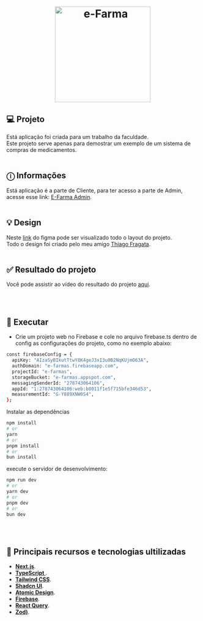 <h1 align="center">
  <img alt="e-Farma" title="e-Farma" src="public/assets/logoEFarmas.svg" width="250px" />
</h1>

## 💻 Projeto

Está aplicação foi criada para um trabalho da faculdade.<br>
Este projeto serve apenas para demostrar um exemplo de um sistema de compras de medicamentos.
<br><br>

## ⓘ Informações

Está aplicação é a parte de Cliente, para ter acesso a parte de Admin, acesse esse link: [E-Farma Admin](https://github.com/WillianMedeiros14/e-Farm-admin). <br><br>

## 💡 Design

Neste [link](<https://www.figma.com/design/yxZnPCfVaKlb0uqGPFxSfs/e-farmas-(Copy)?node-id=0-1&t=KQdGOX4uG4wmk4Fl-0>) do figma pode ser visualizado todo o layout do projeto. <br>
Todo o design foi criado pelo meu amigo [Thiago Fragata](https://www.linkedin.com/in/thiagohenriquefragata). <br><br>

## ✅ Resultado do projeto

Você pode assistir ao vídeo do resultado do projeto [aqui](https://drive.google.com/file/d/1yvWWQ7eZgZvavNNEPInVo_WtS2O6u_h-/view?usp=sharing).

<br><br>

## 🎲 Executar

- Crie um projeto web no Firebase e cole no arquivo firebase.ts dentro de config as configurações do projeto, como no exemplo abaixo:

```bash
const firebaseConfig = {
  apiKey: "AIzaSyBIkutTtwY8K4geJ3xI3u0B2NqKUjmO63A",
  authDomain: "e-farmas.firebaseapp.com",
  projectId: "e-farmas",
  storageBucket: "e-farmas.appspot.com",
  messagingSenderId: "278743064106",
  appId: "1:278743064106:web:b8011f1e5f715bfe346d53",
  measurementId: "G-Y889XNW0S4",
};
```

Instalar as dependências

```bash
npm install
# or
yarn
# or
pnpm install
# or
bun install
```

execute o servidor de desenvolvimento:

```bash
npm run dev
# or
yarn dev
# or
pnpm dev
# or
bun dev
```

<br><br>

## 🚀 Principais recursos e tecnologias ultilizadas

- **[Next.js](https://nextjs.org/)**.
- **[TypeScript ](https://www.typescriptlang.org/)**.
- **[Tailwind CSS](https://tailwindcss.com/)**.
- **[Shadcn UI](https://ui.shadcn.com/)**.
- **[Atomic Design](https://medium.com/appledeveloperacademy-ufpe/o-que-%C3%A9-atomic-design-16ddcb574f89)**.
- **[Firebase](https://firebase.google.com/?hl=pt-br)**.
- **[React Query](https://tanstack.com/query/latest/docs/framework/react/overview)**.
- **[Zod)](https://zod.dev/)**.
